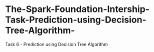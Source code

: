 # The-Spark-Foundation-Intership-Task-Prediction-using-Decision-Tree-Algorithm-
Task 6 - Prediction using Decision Tree Algorithm
